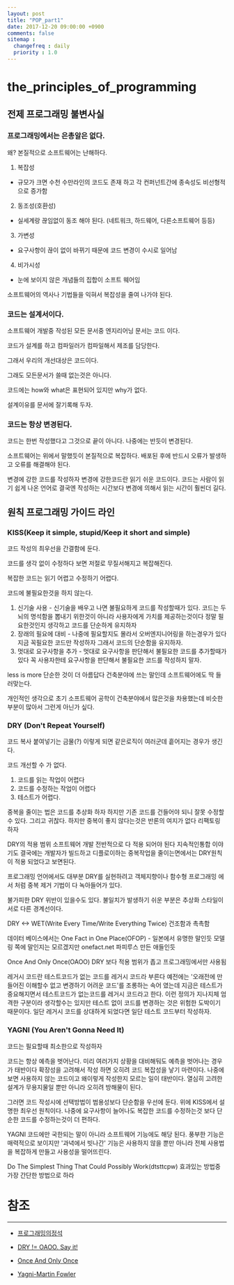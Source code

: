 ```yaml
---
layout: post
title: "POP_part1"
date: 2017-12-20 09:00:00 +0900
comments: false
sitemap :
  changefreq : daily
  priority : 1.0
---
```


# the_principles_of_programming

## 전제 프로그래밍 불변사실

### 프로그래밍에서는 은총알은 없다. 

왜? 본질적으로 소프트웨어는 난해하다. 

1. 복잡성
* 규모가 크면 수천 수만라인의 코드도 존재 하고 각 컨퍼넌트간에 종속성도 비선형적으로 증가함 
2. 동조성(호환성)
* 실세계랑 끊임없이 동조 해야 된다. (네트워크, 하드웨어, 다른소프트웨어 등등)
3. 가변성
* 요구사항이 끊이 없이 바뀌기 때문에 코드 변경이 수시로 일어남
4. 비가시성
* 눈에 보이지 않은 개념들의 집합이 소프트 웨어임

소프트웨어의 역사나 기법들을 익혀서 복잡성을 줄여 나가야 된다.

### 코드는 설계서이다.

소프트웨어 개발중 작성된 모든 문서중 엔지리어닝 문서는 코드 이다.

코드가 설계를 하고 컴파일러가 컴파일해서 제조를 담당한다.

그래서 우리의 개선대상은 코드이다.

그래도 모든문서가 쓸때 없는것은 아니다.

코드에는 how와 what은 표현되어 있지만 why가 없다.

설계이유를 문서에 잘기록해 두자.

### 코드는 항상 변경된다.

코드는 한번 작성했다고 그것으로 끝이 아니다. 나중에는 반듯이 변경된다.

소프트웨어는 위에서 말했듯이 본질적으로 복잡하다. 배포된 후에 반드시 오류가 발생하고 오류를 해결해야 된다.

변경에 강한 코드를 작성하자 변경에 강한코드란 읽기 쉬운 코드이다. 코드는 사람이 읽기 쉽게 나온 언어로 결국엔 작성하는 시간보다 변경에 의해서 읽는 시간이 훨씬더 길다.

## 원칙 프로그래밍 가이드 라인

### KISS(Keep it simple, stupid/Keep it short and simple)

코드 작성의 최우선을 간결함에 둔다.

코드를 생각 없이 수정하다 보면 저절로 무질서해지고 복잡해진다.

복잡한 코드는 읽기 어렵고 수정하기 어렵다.

코드에 불필요한것을 하지 않는다.

1. 신기술 사용 - 신기술을 배우고 나면 불필요하게 코드를 작성할때가 있다. 코드는 두뇌의 명석함을 뽑내기 위한것이 아니라 사용자에게 가치를 제공하는것이다 정말 필요한것인지 생각하고 코드를 단순하게 유지하자
2. 장래의 필요에 대비 - 나중에 필요할지도 몰라서 오버엔지니어링을 하는경우가 있다 지금 꼭필요한 코드만 작성하자 그래서 코드의 단순함을 유지하자.
3. 멋대로 요구사항을 추가 - 멋대로 요구사항을 판단해서 불필요한 코드를 추가할때가 있다 꼭 사용자한테 요구사항을 판단해서 불필요한 코드를 작성하지 말자.

less is more 단순한 것이 더 아름답다 건축분야에 쓰는 말인데 소프트웨어에도 딱 들러맞는다.

개인적인 생각으로 초기 소프트웨어 공학이 건축분야에서 많은것을 차용했는데 비슷한 부분이 많아서 그런게 아닌가 싶다.

### DRY (Don't Repeat Yourself)

코드 복사 붙여넣기는 금물(?) 이렇게 되면 같은로직이 여러군데 흩어지는 경우가 생긴다.

코드 개선할 수 가 없다.

1. 코드를 읽는 작업이 어렵다
2. 코드를 수정하는 작업이 어렵다
3. 테스트가 어렵다.

중복을 줄이는 법은 코드를 추상화 하자 하지만 기존 코드를 건들어야 되니 잘못 수정할수 있다. 그리고 귀찮다. 하지만 중복이 좋지 않다는것은 반론의 여지가 없다 리팩토링 하자

DRY의 적용 범위 소프트웨어 개발 전반적으로 다 적용 되어야 된다 지속적인통합 이야기도 결국에는 개발자가 빌드하고 디플로이하는 중복작업을 줄이는면에서는 DRY원칙이 적용 되었다고 보면된다.

프로그래밍 언어에서도 대부분 DRY를 실현하려고 객체지향이나 함수형 프로그래밍 에서 처럼 중복 제거 기법이 다 녹아들어가 있다.

불가피한 DRY 위반이 있을수도 있다. 불일치가 발생하기 쉬운 부분은 추상화 스타일이 서로 다른 경계선이다.

DRY <-> WET(Write Every Time/Write Everything Twice) 건조함과 촉촉함

데이터 베이스에서는 One Fact in One Place(OFOP) - 일본에서 유명한 말인듯 모델링 쪽에 말인지는 모르겠지만 onefact.net 파피루스 만든 애들인듯

Once And Only Once(OAOO) DRY 보다 적용 범위가 좁고 프로그래밍에서만 사용됨

레거시 코드란 테스트코드가 없는 코드를 레거시 코드라 부른다 
예전에는 '오래전에 만들어진 이해할수 없고 변경하기 어려운 코드'를 조롱하는 속어 였는데 
지금은 테스트가 중요해지면서 테스트코드가 없는코드를 레거시 코드라고 한다. 이런 정의가 지나지체 엄격한 구분이라 생각할수는 있지만 테스트 없이 코드를 변경하는 것은 위험한 도박이기 때문이다.
일단 레거시 코드를 상대하게 되었다면 일단 테스트 코드부터 작성하자.

### YAGNI (You Aren't Gonna Need It)

코드는 필요할때 최소한으로 작성하자

코드는 항상 예측을 벗어난다. 미리 여러가지 상황을 대비해둬도 예측을 벗어나는 경우가 태반이다 
확장성을 고려해서 작성 하면 오히려 코드 복잡성을 낳기 마련이다. 
나중에 보면 사용하지 않는 코드이고 왜이렇게 작성한지 모르는 일이 태반이다.
열심히 고려한 설계가 무용지물일 뿐만 아니라 오히려 방해물이 된다.

그러면 코드 작성시에 선택방법이 범용성보다 단순함을 우선에 둔다. 위에 KISS에서 설명한 최우선 원칙이다.
나중에 요구사항이 늘어나도 복잡한 코드를 수정하는것 보다 단순한 코드를 수정하는것이 더 편하다.

YAGNI 코드에만 국한되는 말이 아니라 소프트웨어 기능에도 해당 된다. 풍부한 기능은 매력적으로 보이지만
'과녁에서 빗나간' 기능은 사용하지 않을 뿐만 아니라 전체 사용법을 복잡하게 만들고 사용성을 떨어뜨린다.

Do The Simplest Thing That Could Possibly Work(dtsttcpw) 효과있는 방법중 가장 간단한 방법으로 하라




# 참조 
-----
* [프로그래밍의정석](http://www.yes24.com/24/Goods/55254076?Acode=101)

* [DRY != OAOO. Say it!](https://davidhartmann.info/2014/12/09/dry-oaoo-say-it/)

* [Once And Only Once](http://c2.com/xp/OnceAndOnlyOnce.html)

* [Yagni-Martin Fowler](https://martinfowler.com/bliki/Yagni.html)